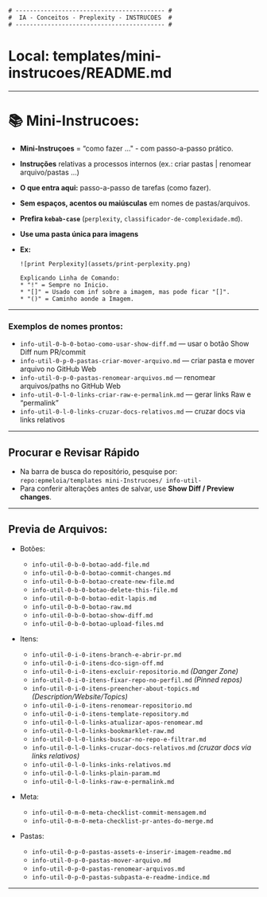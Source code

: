```
# ------------------------------------------ #
#  IA - Conceitos - Preplexity - INSTRUCOES  #
# ------------------------------------------ #
```

# Local: **templates/mini-instrucoes/README.md**


---

# 📚 Mini-Instrucoes:

* **Mini-Instruçoes** = “como fazer …" - com passo-a-passo prático.
* **Instruções** relativas a processos internos (ex.: criar pastas | renomear arquivo/pastas ...)
* **O que entra aqui:** passo-a-passo de tarefas (como fazer).
* **Sem espaços, acentos ou maiúsculas** em nomes de pastas/arquivos.
* **Prefira `kebab-case`** (`perplexity`, `classificador-de-complexidade.md`).
* **Use uma pasta única para imagens**

* **Ex:**
  ```
  ![print Perplexity](assets/print-perplexity.png)
  
  Explicando Linha de Comando:
  * "!" = Sempre no Inicio.
  * "[]" = Usado com inf sobre a imagem, mas pode ficar "[]".
  * "()" = Caminho aonde a Imagem.
  ```

---

### **Exemplos de nomes prontos:**

* `info-util-0-b-0-botao-como-usar-show-diff.md` — usar o botão Show Diff num PR/commit
* `info-util-0-p-0-pastas-criar-mover-arquivo.md` — criar pasta e mover arquivo no GitHub Web
* `info-util-0-p-0-pastas-renomear-arquivos.md` — renomear arquivos/paths no GitHub Web
* `info-util-0-l-0-links-criar-raw-e-permalink.md` — gerar links Raw e “permalink”
* `info-util-0-l-0-links-cruzar-docs-relativos.md` — cruzar docs via links relativos


---

## Procurar e Revisar Rápido

* Na barra de busca do repositório, pesquise por:
  `repo:epmeloia/templates mini-Instrucoes/ info-util-`
* Para conferir alterações antes de salvar, use **Show Diff / Preview changes**.


---

## Previa de Arquivos:

- Botões:
  * `info-util-0-b-0-botao-add-file.md`
  * `info-util-0-b-0-botao-commit-changes.md`
  * `info-util-0-b-0-botao-create-new-file.md`
  * `info-util-0-b-0-botao-delete-this-file.md`
  * `info-util-0-b-0-botao-edit-lapis.md`
  * `info-util-0-b-0-botao-raw.md`
  * `info-util-0-b-0-botao-show-diff.md`
  * `info-util-0-b-0-botao-upload-files.md`

- Itens:
  * `info-util-0-i-0-itens-branch-e-abrir-pr.md`
  * `info-util-0-i-0-itens-dco-sign-off.md`
  * `info-util-0-i-0-itens-excluir-repositorio.md` *(Danger Zone)*
  * `info-util-0-i-0-itens-fixar-repo-no-perfil.md` *(Pinned repos)*
  * `info-util-0-i-0-itens-preencher-about-topics.md` *(Description/Website/Topics)*
  * `info-util-0-i-0-itens-renomear-repositorio.md`
  * `info-util-0-i-0-itens-template-repository.md`
  * `info-util-0-l-0-links-atualizar-apos-renomear.md`
  * `info-util-0-l-0-links-bookmarklet-raw.md`
  * `info-util-0-l-0-links-buscar-no-repo-e-filtrar.md`
  * `info-util-0-l-0-links-cruzar-docs-relativos.md` *(cruzar docs via links relativos)*
  * `info-util-0-l-0-links-inks-relativos.md`
  * `info-util-0-l-0-links-plain-param.md`
  * `info-util-0-l-0-links-raw-e-permalink.md`

- Meta:
  * `info-util-0-m-0-meta-checklist-commit-mensagem.md`
  * `info-util-0-m-0-meta-checklist-pr-antes-do-merge.md`

- Pastas:
  * `info-util-0-p-0-pastas-assets-e-inserir-imagem-readme.md`
  * `info-util-0-p-0-pastas-mover-arquivo.md`
  * `info-util-0-p-0-pastas-renomear-arquivos.md`
  * `info-util-0-p-0-pastas-subpasta-e-readme-indice.md`


---
